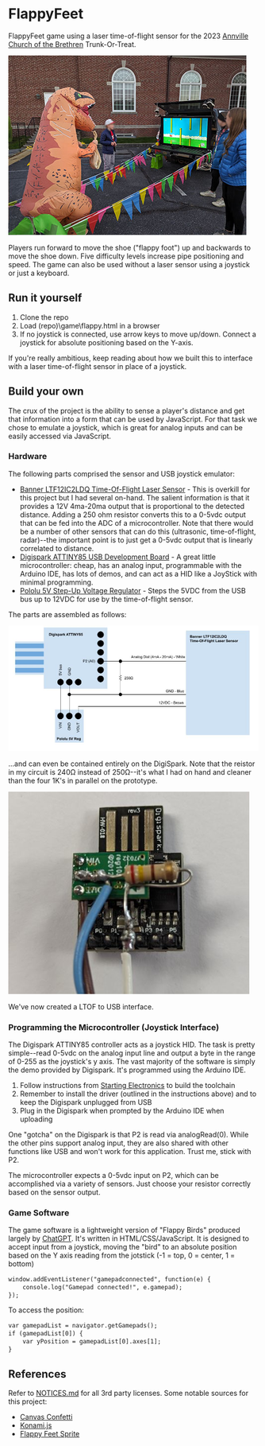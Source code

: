 # FlappyFeet
FlappyFeet game using a laser time-of-flight sensor for the 2023 [Annville Church of the Brethren](https://www.annvillecob.org) Trunk-Or-Treat.

![Trunk-Or-Treat](Documentation/Trunk-Or-Treat%20Photo.jpg)

Players run forward to move the shoe ("flappy foot") up and backwards to move the shoe down.  Five difficulty levels increase pipe positioning and speed.  The game can also be used without a laser sensor using a joystick or just a keyboard.

## Run it yourself
1) Clone the repo
2) Load (repo)\game\flappy.html in a browser
3) If no joystick is connected, use arrow keys to move up/down.  Connect a joystick for absolute positioning based on the Y-axis.

If you're really ambitious, keep reading about how we built this to interface with a laser time-of-flight sensor in place of a joystick.

## Build your own
The crux of the project is the ability to sense a player's distance and get that information into a form that can be used by JavaScript.  For that task we chose to emulate a joystick, which is great for analog inputs and can be easily accessed via JavaScript.

### Hardware
The following parts comprised the sensor and USB joystick emulator:

- [Banner LTF12IC2LDQ Time-Of-Flight Laser Sensor](https://www.bannerengineering.com/us/en/products/part.94849.html) - This is overkill for this project but I had several on-hand.  The salient information is that it provides a 12V 4ma-20ma output that is proportional to the detected distance.  Adding a 250 ohm resistor converts this to a 0-5vdc output that can be fed into the ADC of a microcontroller.  Note that there would be a number of other sensors that can do this (ultrasonic, time-of-flight, radar)--the important point is to just get a 0-5vdc output that is linearly correlated to distance.
- [Digispark ATTINY85 USB Development Board](http://digistump.com/products/1) - A great little microcontroller: cheap, has an analog input, programmable with the Arduino IDE, has lots of demos, and can act as a HID like a JoyStick with minimal programming.
- [Pololu 5V Step-Up Voltage Regulator](https://www.pololu.com/product/2562) - Steps the 5VDC from the USB bus up to 12VDC for use by the time-of-flight sensor.

The parts are assembled as follows:

![Joystick / LTOF Interface](Documentation/LTOF%20Joystick%20Interface.jpg)

...and can even be contained entirely on the DigiSpark.  Note that the reistor in my circuit is 240Ω instead of 250Ω--it's what I had on hand and cleaner than the four 1K's in parallel on the prototype.


![Assembled PCB](Documentation/Assembled%20PCB.jpg)

We've now created a LTOF to USB interface.

### Programming the Microcontroller (Joystick Interface)
The Digispark ATTINY85 controller acts as a joystick HID.  The task is pretty simple--read 0-5vdc on the analog input line and output a byte in the range of 0-255 as the joystick's y axis.  The vast majority of the software is simply the demo provided by Digispark.  It's programmed using the Arduino IDE.

1) Follow instructions from [Starting Electronics](https://startingelectronics.org/tutorials/arduino/digispark/digispark-windows-setup/) to build the toolchain
2) Remember to install the driver (outlined in the instructions above) and to keep the Digispark unplugged from USB
3) Plug in the Digispark when prompted by the Arduino IDE when uploading

One "gotcha" on the Digispark is that P2 is read via analogRead(0).  While the other pins support analog input, they are also shared with other functions like USB and won't work for this application.  Trust me, stick with P2.

The microcontroller expects a 0-5vdc input on P2, which can be accomplished via a variety of sensors.  Just choose your resistor correctly based on the sensor output.

### Game Software
The game software is a lightweight version of "Flappy Birds" produced largely by [ChatGPT](https://chat.openai.com/).  It's written in HTML/CSS/JavaScript.  It is designed to accept input from a joystick, moving the "bird" to an absolute position based on the Y axis reading from the jotstick (-1 = top, 0 = center, 1 = bottom)

```
window.addEventListener("gamepadconnected", function(e) {
    console.log("Gamepad connected!", e.gamepad);    
});
```
To access the position:
```
var gamepadList = navigator.getGamepads();
if (gamepadList[0]) {			        
    var yPosition = gamepadList[0].axes[1];
}
```

## References
Refer to [NOTICES.md](NOTICES.md) for all 3rd party licenses.  Some notable sources for this project:
- [Canvas Confetti](https://www.npmjs.com/package/canvas-confetti)
- [Konami.js](https://konamijs.mand.is/)
- [Flappy Feet Sprite](https://www.spriters-resource.com/fullview/59894/)
